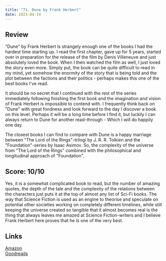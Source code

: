 ```yaml
---
title: "71. Dune by Frank Herbert"
date: 2023-04-19
---
```

## Review
"Dune" by Frank Herbert is strangely enough one of the books I had the hardest time starting up. I read the first chapter, gave up for 5 years, started over in preparation for the release of the film by Denis Villeneuve and just absolutely loved the book. When I then watched the film as well, I just loved the story even more. Simply put, the book can be quite difficult to read in my mind, yet somehow the enormity of the story that is being told and the plot between the factions and their politics - perhaps makes this one of the best books I've read.

It should be no secret that I continued with the rest of the series immediately following finishing the first book and the imagination and vision of Frank Herbert is impossible to contend with. I frequently think back on "Dune" with great fondness and look forward to the day I discover a book on this level. Perhaps it will be a long time before I find it, but luckily I can always return to Dune for another read-through - Which I will do happily one day.

The closest books I can find to compare with Dune is a happy marriage between "The Lord of the Rings"-trilogi by J. R. R. Tolkien and the "Foundation"-series by Isaac Asimov. So, the complexity of the universe from "The Lord of the Rings" combined with the philosophical and longitudinal approach of "Foundation".

## Score: 10/10
Yes, it is a somewhat complicated book to read, but the number of amazing quotes, the depth of the tale and the complexity of the relations between the characters just puts it at the top of almost any list of Sci-Fi books. The way that Science Fiction is used as an engine to theorise and speculate on potential other societies working on completely different timelines, while still keeping the universe created so tangible that it almost becomes real is the thing that always leaves me amazed at Science Fiction-writers and I believe Frank Herbert here proves that he is one of the very best.

## Links
[Amazon](https://www.amazon.com/Dune-Frank-Herbert/dp/0441172717?&_encoding=UTF8&tag=phorys-20&linkCode=ur2&linkId=684296fd6e4d5c8cd5d797c76afa7be7&camp=1789&creative=9325)<br>
[Goodreads](https://www.goodreads.com/book/show/44767458)